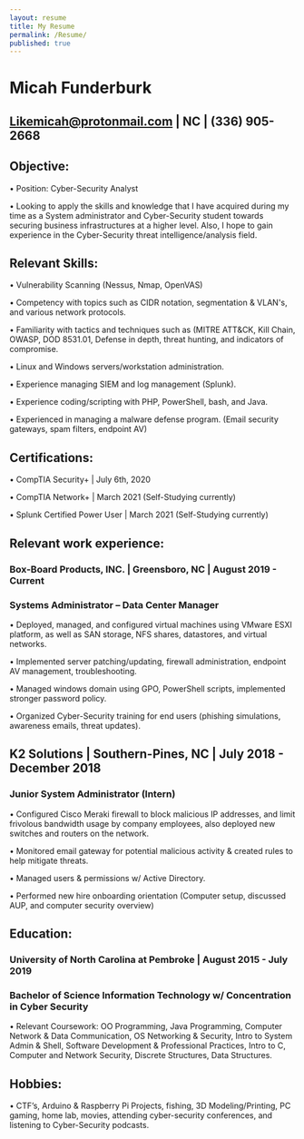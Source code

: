 ```yaml
---
layout: resume
title: My Resume
permalink: /Resume/
published: true
---
```


# Micah Funderburk
## Likemicah@protonmail.com | NC | (336) 905-2668


## Objective:

•  Position: Cyber-Security Analyst

•  Looking to apply the skills and knowledge that I have acquired during my time as a System administrator and Cyber-Security student towards securing business infrastructures at a higher level. Also, I hope to gain experience in the Cyber-Security threat intelligence/analysis field. 

## Relevant Skills:

•  Vulnerability Scanning (Nessus, Nmap, OpenVAS)

•  Competency with topics such as CIDR notation, segmentation & VLAN's, and various network protocols.

•  Familiarity with tactics and techniques such as (MITRE ATT&CK, Kill Chain, OWASP, DOD 8531.01, Defense in depth, threat hunting, and indicators of compromise.

•  Linux and Windows servers/workstation administration.

•  Experience managing SIEM and log management (Splunk).

•  Experience coding/scripting with PHP, PowerShell, bash, and Java.

•  Experienced in managing a malware defense program. (Email security gateways, spam filters, endpoint AV)

## Certifications:

• CompTIA Security+ | July 6th, 2020

• CompTIA Network+ | March 2021 (Self-Studying currently)

• Splunk Certified Power User | March 2021 (Self-Studying currently)

## Relevant work experience:

### Box-Board Products, INC. | Greensboro, NC | August 2019 - Current 

### Systems Administrator – Data Center Manager

•  Deployed, managed, and configured virtual machines using VMware ESXI platform, as well as SAN storage, NFS shares, datastores, and virtual networks.

•  Implemented server patching/updating, firewall administration, endpoint AV management, troubleshooting.

•  Managed windows domain using GPO, PowerShell scripts, implemented stronger password policy.

•  Organized Cyber-Security training for end users (phishing simulations, awareness emails, threat updates).

## K2 Solutions | Southern-Pines, NC | July 2018 - December 2018 

### Junior System Administrator (Intern)

•  Configured Cisco Meraki firewall to block malicious IP addresses, and limit frivolous bandwidth usage by company employees, also deployed new switches and routers on the network.

•  Monitored email gateway for potential malicious activity & created rules to help mitigate threats.

•  Managed users & permissions w/ Active Directory.

•  Performed new hire onboarding orientation (Computer setup, discussed AUP, and computer security overview)

## Education:

### University of North Carolina at Pembroke | August 2015 - July 2019    
 
### Bachelor of Science Information Technology w/ Concentration in Cyber Security 
 
 •  Relevant Coursework: OO Programming, Java Programming, Computer Network & Data Communication, OS Networking & Security, Intro to System Admin & Shell, Software Development & Professional Practices, Intro to C, Computer and Network Security, Discrete Structures, Data Structures.

## Hobbies:    	

•  CTF’s, Arduino & Raspberry Pi Projects, fishing, 3D Modeling/Printing, PC gaming, home lab, movies, attending cyber-security conferences, and listening to Cyber-Security podcasts. 
